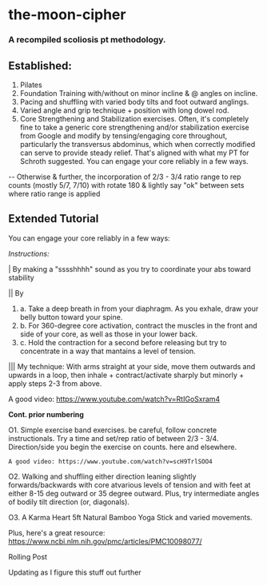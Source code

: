 # the-moon-cipher

### A recompiled scoliosis pt methodology.

## Established:
1. Pilates
2. Foundation Training with/without on minor incline & @ angles on incline.
3. Pacing and shuffling with varied body tilts and foot outward anglings.
4. Varied angle and grip technique + position with long dowel rod.
5. Core Strengthening and Stabilization exercises. Often, it's completely fine to take a generic core strengthening and/or stabilization exercise from Google and modify by tensing/engaging core throughout, particularly the transversus abdominus, which when correctly modified can serve to provide steady relief. That's aligned with what my PT for Schroth suggested. You can engage your core reliably in a few ways.
   
-- Otherwise & further, the incorporation of 2/3 - 3/4 ratio range to rep counts (mostly 5/7, 7/10) with rotate 180 & lightly say "ok" between sets where ratio range is applied

## Extended Tutorial
You can engage your core reliably in a few ways:

*Instructions:*

| By making a "sssshhhh" sound as you try to coordinate your abs toward stability

|| By 

  1. a. Take a deep breath in from your diaphragm. As you exhale, draw your belly button toward your spine.
  2. b. For 360-degree core activation, contract the muscles in the front and side of your core, as well as those in your lower back.
  3. c. Hold the contraction for a second before releasing but try to concentrate in a way that mantains a level of tension.



||| My technique: With arms straight at your side, move them outwards and upwards in a loop, then inhale + contract/activate sharply but minorly + apply steps 2-3 from above.

A good video: https://www.youtube.com/watch?v=RtIGoSxram4

**Cont. prior numbering**

O1. Simple exercise band exercises. be careful, follow concrete instructionals. Try a time and set/rep ratio of between 2/3 - 3/4. Direction/side you begin the exercise on counts. here and elsewhere.

    A good video: https://www.youtube.com/watch?v=scH9TrlSOO4

O2. Walking and shuffling either direction leaning slightly forwards/backwards with core atvarious levels of tension and with feet at either 8-15 deg outward or 35 degree outward. Plus, try intermediate angles of bodily tilt direction (or, diagonals).

O3. A Karma Heart 5ft Natural Bamboo Yoga Stick and varied movements.   

Plus, here's a great resource: https://www.ncbi.nlm.nih.gov/pmc/articles/PMC10098077/

Rolling Post

Updating as I figure this stuff out further
